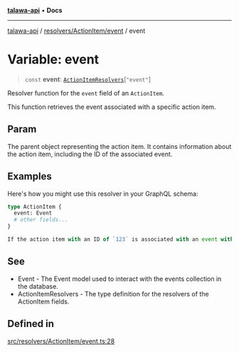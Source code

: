 [**talawa-api**](../../../../README.md) • **Docs**

***

[talawa-api](../../../../modules.md) / [resolvers/ActionItem/event](../README.md) / event

# Variable: event

> `const` **event**: [`ActionItemResolvers`](../../../../types/generatedGraphQLTypes/type-aliases/ActionItemResolvers.md)\[`"event"`\]

Resolver function for the `event` field of an `ActionItem`.

This function retrieves the event associated with a specific action item.

## Param

The parent object representing the action item. It contains information about the action item, including the ID of the associated event.

## Examples

Here's how you might use this resolver in your GraphQL schema:

```graphql
type ActionItem {
  event: Event
  # other fields...
}
```

```ts
If the action item with an ID of `123` is associated with an event with an ID of `789`, this resolver will find the event with the ID `789` in the database and return its information.
```

## See

 - Event - The Event model used to interact with the events collection in the database.
 - ActionItemResolvers - The type definition for the resolvers of the ActionItem fields.

## Defined in

[src/resolvers/ActionItem/event.ts:28](https://github.com/PalisadoesFoundation/talawa-api/blob/6712e9940a5702665afc506fa9f6e9d7e1dc7991/src/resolvers/ActionItem/event.ts#L28)
